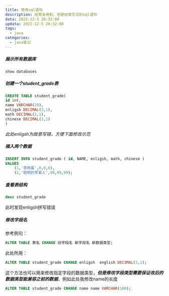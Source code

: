 ```yaml
---
title: 常用sql语句
description: 经常会用到，但是经常忘记的sql语句
data: 2022-12-5 20:32:00
updata: 2022-12-5 20:32:00
tags: 
  - java
categories:
  - java笔记
---
```

##### 展示所有数据库

```sql
show databases
```

##### 创建一个student_grade表

```sql
CREATE TABLE student_grade(
id int,
name VARCHAR(20),
enligsh DECIMAL(3,1),
math DECIMAL(3,1),
chinese DECIMAL(3,1)
)
```

*此处enligsh为故意写错，方便下面修改示范*

##### 插入两个数据

```sql
INSERT INTO student_grade ( id, NAME, enligsh, math, chinese )
VALUES
	(1,'李狗蛋',0,0,0),
	(2,'聪明的李某人',99,99,99);
```

##### 查看表结构

```sql
desc student_grade
```

此时发现enligsh拼写错误

##### 修改字段名

参考例句：

```sql
ALTER TABLE 表名 CHANGE 旧字段名 新字段名 新数据类型;
```

此处所用：

```sql
ALTER TABLE student_grade CHANGE enligsh  english DECIMAL(3,1);
```

这个方法也可以用来修改指定字段的数据类型，***但是修改字段类型需要保证改后的数据类型能兼容之前的数据***，例如此处我修改name的长度

```sql
ALTER TABLE student_grade CHANGE name name VARCHAR(100);
```